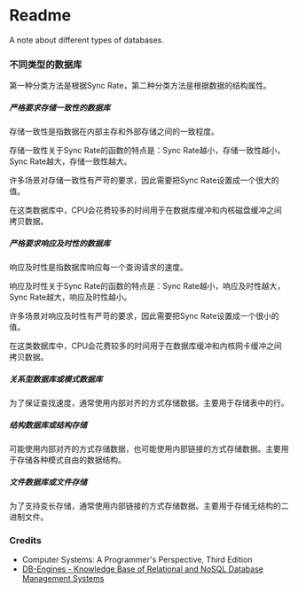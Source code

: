 # Readme
A note about different types of databases.

### 不同类型的数据库

第一种分类方法是根据Sync Rate，第二种分类方法是根据数据的结构属性。

##### 严格要求存储一致性的数据库

存储一致性是指数据在内部主存和外部存储之间的一致程度。

存储一致性关于Sync Rate的函数的特点是：Sync Rate越小，存储一致性越小，Sync Rate越大，存储一致性越大。

许多场景对存储一致性有严苛的要求，因此需要把Sync Rate设置成一个很大的值。

在这类数据库中，CPU会花费较多的时间用于在数据库缓冲和内核磁盘缓冲之间拷贝数据。

##### 严格要求响应及时性的数据库

响应及时性是指数据库响应每一个查询请求的速度。

响应及时性关于Sync Rate的函数的特点是：Sync Rate越小，响应及时性越大，Sync Rate越大，响应及时性越小。

许多场景对响应及时性有严苛的要求，因此需要把Sync Rate设置成一个很小的值。

在这类数据库中，CPU会花费较多的时间用于在数据库缓冲和内核网卡缓冲之间拷贝数据。

##### 关系型数据库或模式数据库
为了保证查找速度，通常使用内部对齐的方式存储数据。主要用于存储表中的行。

##### 结构数据库或结构存储
可能使用内部对齐的方式存储数据，也可能使用内部链接的方式存储数据。主要用于存储各种模式自由的数据结构。

##### 文件数据库或文件存储
为了支持变长存储，通常使用内部链接的方式存储数据。主要用于存储无结构的二进制文件。

### Credits
- Computer Systems: A Programmer's Perspective, Third Edition
- [DB-Engines - Knowledge Base of Relational and NoSQL Database Management Systems](https://db-engines.com/)
